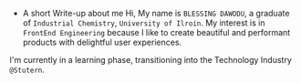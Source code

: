 - A short Write-up about me
Hi,
   My name is `BLESSING DAWODU`, a graduate of `Industrial Chemistry`, `University of Ilroin`. My interest  is in `FrontEnd Engineering` because I like to create beautiful and performant products with delightful user experiences.

I'm currently in a learning phase, transitioning into the Technology Industry `@Stutern`.